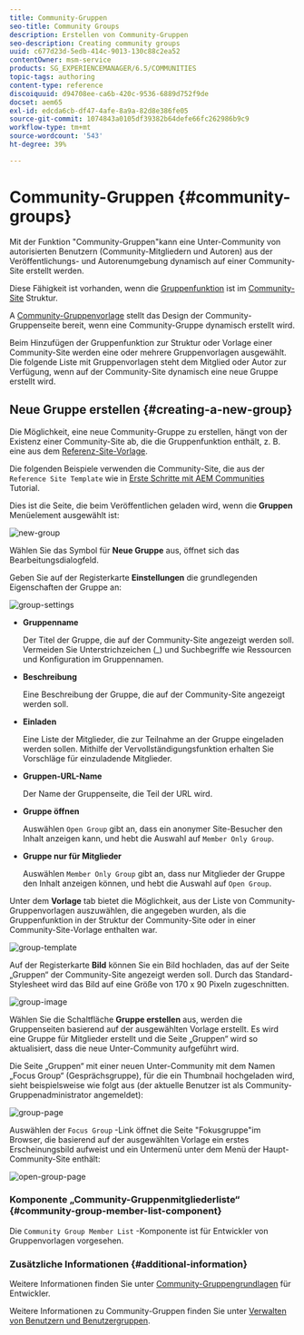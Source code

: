 ```yaml
---
title: Community-Gruppen
seo-title: Community Groups
description: Erstellen von Community-Gruppen
seo-description: Creating community groups
uuid: c677d23d-5edb-414c-9013-130c88c2ea52
contentOwner: msm-service
products: SG_EXPERIENCEMANAGER/6.5/COMMUNITIES
topic-tags: authoring
content-type: reference
discoiquuid: d94708ee-ca6b-420c-9536-6889d752f9de
docset: aem65
exl-id: edcda6cb-df47-4afe-8a9a-82d8e386fe05
source-git-commit: 1074843a0105df39382b64defe66fc262986b9c9
workflow-type: tm+mt
source-wordcount: '543'
ht-degree: 39%

---
```


# Community-Gruppen {#community-groups}

Mit der Funktion &quot;Community-Gruppen&quot;kann eine Unter-Community von autorisierten Benutzern (Community-Mitgliedern und Autoren) aus der Veröffentlichungs- und Autorenumgebung dynamisch auf einer Community-Site erstellt werden.

Diese Fähigkeit ist vorhanden, wenn die [Gruppenfunktion](/help/communities/functions.md#groups-function) ist im [Community-Site](/help/communities/sites-console.md) Struktur.

A [Community-Gruppenvorlage](/help/communities/tools-groups.md) stellt das Design der Community-Gruppenseite bereit, wenn eine Community-Gruppe dynamisch erstellt wird.

Beim Hinzufügen der Gruppenfunktion zur Struktur oder Vorlage einer Community-Site werden eine oder mehrere Gruppenvorlagen ausgewählt. Die folgende Liste mit Gruppenvorlagen steht dem Mitglied oder Autor zur Verfügung, wenn auf der Community-Site dynamisch eine neue Gruppe erstellt wird.

## Neue Gruppe erstellen {#creating-a-new-group}

Die Möglichkeit, eine neue Community-Gruppe zu erstellen, hängt von der Existenz einer Community-Site ab, die die Gruppenfunktion enthält, z. B. eine aus dem [Referenz-Site-Vorlage](/help/communities/sites.md).

Die folgenden Beispiele verwenden die Community-Site, die aus der `Reference Site Template` wie in [Erste Schritte mit AEM Communities](/help/communities/getting-started.md) Tutorial.

Dies ist die Seite, die beim Veröffentlichen geladen wird, wenn die **Gruppen** Menüelement ausgewählt ist:

![new-group](assets/new-group.png)

Wählen Sie das Symbol für **Neue Gruppe** aus, öffnet sich das Bearbeitungsdialogfeld.

Geben Sie auf der Registerkarte **Einstellungen** die grundlegenden Eigenschaften der Gruppe an:

![group-settings](assets/group-settings.png)

* **Gruppenname**

   Der Titel der Gruppe, die auf der Community-Site angezeigt werden soll. Vermeiden Sie Unterstrichzeichen (_) und Suchbegriffe wie Ressourcen und Konfiguration im Gruppennamen.

* **Beschreibung**

   Eine Beschreibung der Gruppe, die auf der Community-Site angezeigt werden soll.

* **Einladen**

   Eine Liste der Mitglieder, die zur Teilnahme an der Gruppe eingeladen werden sollen. Mithilfe der Vervollständigungsfunktion erhalten Sie Vorschläge für einzuladende Mitglieder.

* **Gruppen-URL-Name**

   Der Name der Gruppenseite, die Teil der URL wird.

* **Gruppe öffnen**

   Auswählen `Open Group` gibt an, dass ein anonymer Site-Besucher den Inhalt anzeigen kann, und hebt die Auswahl auf `Member Only Group`.

* **Gruppe nur für Mitglieder**

   Auswählen `Member Only Group` gibt an, dass nur Mitglieder der Gruppe den Inhalt anzeigen können, und hebt die Auswahl auf `Open Group`.

Unter dem **Vorlage** tab bietet die Möglichkeit, aus der Liste von Community-Gruppenvorlagen auszuwählen, die angegeben wurden, als die Gruppenfunktion in der Struktur der Community-Site oder in einer Community-Site-Vorlage enthalten war.

![group-template](assets/group-template.png)

Auf der Registerkarte **Bild** können Sie ein Bild hochladen, das auf der Seite „Gruppen“ der Community-Site angezeigt werden soll. Durch das Standard-Stylesheet wird das Bild auf eine Größe von 170 x 90 Pixeln zugeschnitten.

![group-image](assets/group-image.png)

Wählen Sie die Schaltfläche **Gruppe erstellen** aus, werden die Gruppenseiten basierend auf der ausgewählten Vorlage erstellt. Es wird eine Gruppe für Mitglieder erstellt und die Seite „Gruppen“ wird so aktualisiert, dass die neue Unter-Community aufgeführt wird.

Die Seite „Gruppen“ mit einer neuen Unter-Community mit dem Namen „Focus Group“ (Gesprächsgruppe), für die ein Thumbnail hochgeladen wird, sieht beispielsweise wie folgt aus (der aktuelle Benutzer ist als Community-Gruppenadministrator angemeldet):

![group-page](assets/group-page.png)

Auswählen der `Focus Group` -Link öffnet die Seite &quot;Fokusgruppe&quot;im Browser, die basierend auf der ausgewählten Vorlage ein erstes Erscheinungsbild aufweist und ein Untermenü unter dem Menü der Haupt-Community-Site enthält:

![open-group-page](assets/open-group-page.png)

### Komponente „Community-Gruppenmitgliederliste“ {#community-group-member-list-component}

Die `Community Group Member List` -Komponente ist für Entwickler von Gruppenvorlagen vorgesehen.

### Zusätzliche Informationen {#additional-information}

Weitere Informationen finden Sie unter [Community-Gruppengrundlagen](/help/communities/essentials-groups.md) für Entwickler.

Weitere Informationen zu Community-Gruppen finden Sie unter [Verwalten von Benutzern und Benutzergruppen](/help/communities/users.md).
